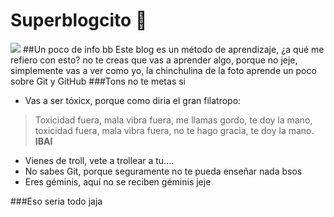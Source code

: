 # Superblogcito 🎈
![](https://i.imgur.com/H1kBAD1.jpg)
##Un poco de info bb
Este blog es un método de aprendizaje, ¿a qué me refiero con esto?
no te creas que vas a aprender algo, porque no jeje, simplemente vas a ver como yo, la chinchulina de la foto aprende un poco sobre Git y GitHub
###Tons no te metas si
- Vas a ser tóxicx, porque como diria el gran filatropo:

> Toxicidad fuera, mala vibra fuera, me llamas gordo, te doy la mano, toxicidad fuera, mala vibra fuera, no te hago gracia, te doy la mano. **IBAI**

- Vienes de troll, vete a trollear a tu....
- No sabes Git, porque seguramente no te pueda enseñar nada bsos
- Eres géminis, aquí no se reciben géminis jeje



###Eso seria todo jaja